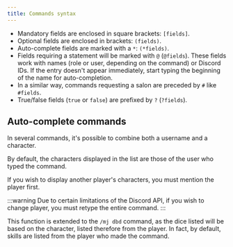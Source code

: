 ```yaml
---
title: Commands syntax
---
```


- Mandatory fields are enclosed in square brackets: `[fields]`.
- Optional fields are enclosed in brackets: `(fields)`.
- Auto-complete fields are marked with a `*`: `(*fields)`.
- Fields requiring a statement will be marked with `@` (`@fields`). These fields work with names (role or user, depending on the command) or Discord IDs. If the entry doesn't appear immediately, start typing the beginning of the name for auto-completion.
- In a similar way, commands requesting a salon are preceded by `#` like `#fields`.
- True/false fields (`true` or `false`) are prefixed by `?` (`?fields`).

## Auto-complete commands

In several commands, it's possible to combine both a username and a character.

By default, the characters displayed in the list are those of the user who typed the command.

If you wish to display another player's characters, you must mention the player first.

:::warning
Due to certain limitations of the Discord API, if you wish to change player, you must retype the entire command.
:::

This function is extended to the `/mj dbd` command, as the dice listed will be based on the character, listed therefore from the player. In fact, by default, skills are listed from the player who made the command.